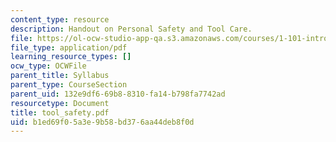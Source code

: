 ```yaml
---
content_type: resource
description: Handout on Personal Safety and Tool Care.
file: https://ol-ocw-studio-app-qa.s3.amazonaws.com/courses/1-101-introduction-to-civil-and-environmental-engineering-design-i-fall-2006/b1ed69f05a3e9b58bd376aa44deb8f0d_tool_safety.pdf
file_type: application/pdf
learning_resource_types: []
ocw_type: OCWFile
parent_title: Syllabus
parent_type: CourseSection
parent_uid: 132e9df6-69b8-8310-fa14-b798fa7742ad
resourcetype: Document
title: tool_safety.pdf
uid: b1ed69f0-5a3e-9b58-bd37-6aa44deb8f0d
---
```

